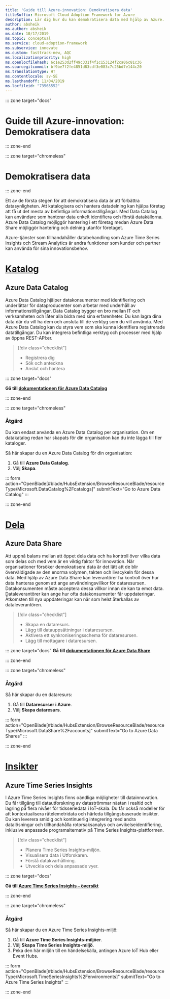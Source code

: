 ```yaml
---
title: 'Guide till Azure-innovation: Demokratisera data'
titleSuffix: Microsoft Cloud Adoption Framework for Azure
description: Lär dig hur du kan demokratisera data med hjälp av Azure.
author: absheik
ms.author: absheik
ms.date: 10/17/2019
ms.topic: conceptual
ms.service: cloud-adoption-framework
ms.subservice: innovate
ms.custom: fasttrack-new, AQC
ms.localizationpriority: high
ms.openlocfilehash: 6c1e253d2ff49c331f4f1c153124f2ca06c81c36
ms.sourcegitcommit: bf9be7f2fe4851d83cdf3e083c7c25bd7e144c20
ms.translationtype: HT
ms.contentlocale: sv-SE
ms.lasthandoff: 11/04/2019
ms.locfileid: "73565552"
---
```

::: zone target="docs"

# <a name="azure-innovation-guide-democratize-data"></a>Guide till Azure-innovation: Demokratisera data

::: zone-end

::: zone target="chromeless"

# <a name="democratize-data"></a>Demokratisera data

::: zone-end

Ett av de första stegen för att demokratisera data är att förbättra datasynligheten. Att katalogisera och hantera datadelning kan hjälpa företag att få ut det mesta av befintliga informationstillgångar. Med Data Catalog kan användare som hanterar data enkelt identifiera och förstå datakällorna. Azure Data Catalog möjliggör hantering i ett företag medan Azure Data Share möjliggör hantering och delning utanför företaget.

Azure-tjänster som tillhandahåller databehandling som Azure Time Series Insights och Stream Analytics är andra funktioner som kunder och partner kan använda för sina innovationsbehov.

# <a name="catalogtabcatalog"></a>[Katalog](#tab/Catalog)

## <a name="azure-data-catalog"></a>Azure Data Catalog

Azure Data Catalog hjälper datakonsumenter med identifiering och underlättar för dataproducenter som arbetar med underhåll av informationstillgångar. Data Catalog bygger en bro mellan IT och verksamheten och låter alla bidra med sina erfarenheter. Du kan lagra dina data där du vill ha dem och ansluta till de verktyg som du vill använda. Med Azure Data Catalog kan du styra vem som ska kunna identifiera registrerade datatillgångar. Du kan integrera befintliga verktyg och processer med hjälp av öppna REST-API:er.

> [!div class="checklist"]
>
> - Registrera dig
> - Sök och anteckna
> - Anslut och hantera

::: zone target="docs"

**Gå till [dokumentationen för Azure Data Catalog](https://docs.microsoft.com/azure/data-catalog)**

::: zone-end

::: zone target="chromeless"

### <a name="action"></a>Åtgärd

Du kan endast använda en Azure Data Catalog per organisation. Om en datakatalog redan har skapats för din organisation kan du inte lägga till fler kataloger.

Så här skapar du en Azure Data Catalog för din organisation:

1. Gå till **Azure Data Catalog**.
2. Välj **Skapa**.

<!-- markdownlint-disable DOCSMD001 -->

::: form action="OpenBlade[#blade/HubsExtension/BrowseResourceBlade/resourceType/Microsoft.DataCatalog%2Fcatalogs]" submitText="Go to Azure Data Catalog" :::

<!-- markdownlint-enable DOCSMD001 -->

::: zone-end

# <a name="sharetabshare"></a>[Dela](#tab/Share)

## <a name="azure-data-share"></a>Azure Data Share

Att uppnå balans mellan att öppet dela data och ha kontroll över vilka data som delas och med vem är en viktig faktor för innovation. När organisationer försöker demokratisera data är det lätt att de blir överväldigade av den enorma volymen, takten och livscykeln för dessa data. Med hjälp av Azure Data Share kan leverantörer ha kontroll över hur data hanteras genom att ange användningsvillkor för dataresursen. Datakonsumenten måste acceptera dessa villkor innan de kan ta emot data. Dataleverantörer kan ange hur ofta datakonsumenter får uppdateringar. Åtkomsten till nya uppdateringar kan när som helst återkallas av dataleverantören.

> [!div class="checklist"]
>
> - Skapa en dataresurs.
> - Lägg till datauppsättningar i dataresursen.
> - Aktivera ett synkroniseringsschema för dataresursen.
> - Lägg till mottagare i dataresursen.

::: zone target="docs"
**Gå till [dokumentationen för Azure Data Share](https://docs.microsoft.com/azure/data-share)**

::: zone-end

::: zone target="chromeless"

<!-- markdownlint-disable MD024 -->

### <a name="action"></a>Åtgärd

Så här skapar du en dataresurs:

1. Gå till **Dataresurser i Azure**.
2. Välj **Skapa dataresurs**.

<!-- markdownlint-disable DOCSMD001 -->

::: form action="OpenBlade[#blade/HubsExtension/BrowseResourceBlade/resourceType/Microsoft.DataShare%2Faccounts]" submitText="Go to Azure Data Shares" :::

<!-- markdownlint-enable DOCSMD001 -->

::: zone-end

# <a name="insightstabinsights"></a>[Insikter](#tab/Insights)

## <a name="azure-time-series-insights"></a>Azure Time Series Insights

I Azure Time Series Insights finns oändliga möjligheter till datainnovation. Du får tillgång till datautforskning av dataströmmar nästan i realtid och lagring på flera nivåer för tidsseriedata i IoT-skala. Du får också modeller för att kontextualisera råtelemetridata och härleda tillgångsbaserade insikter. Du kan leverera smidig och kontinuerlig integrering med andra datalösningar och tillhandahålla rotorsaksanalys och avvikelseidentifiering, inklusive anpassade programalternativ på Time Series Insights-plattformen.

> [!div class="checklist"]
>
> - Planera Time Series Insights-miljön.
> - Visualisera data i Utforskaren.
> - Förstå datakvarhållning.
> - Utveckla och dela anpassade vyer.

::: zone target="docs"

**Gå till [Azure Time Series Insights – översikt](https://docs.microsoft.com/azure/time-series-insights/time-series-insights-update-overview)**

::: zone-end

::: zone target="chromeless"

### <a name="action"></a>Åtgärd

Så här skapar du en Azure Time Series Insights-miljö:

1. Gå till **Azure Time Series Insights-miljöer**.
2. Välj **Skapa Time Series Insights-miljö**.
3. Peka den här miljön till en händelsekälla, antingen Azure IoT Hub eller Event Hubs.

<!-- markdownlint-disable DOCSMD001 -->

::: form action="OpenBlade[#blade/HubsExtension/BrowseResourceBlade/resourceType/Microsoft.TimeSeriesInsights%2Fenvironments]" submitText="Go to Azure Time Series Insights" :::

<!-- markdownlint-enable DOCSMD001 -->

::: zone-end
